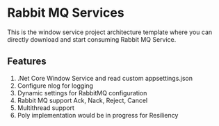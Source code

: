 # Rabbit MQ Services
This is the window service project architecture template where you can directly download and start consuming Rabbit MQ Service.
## Features
1.	.Net Core Window Service and read custom appsettings.json
2.	Configure nlog for logging
3.	Dynamic settings for RabbitMQ configuration
4.	Rabbit MQ support Ack, Nack, Reject, Cancel
5.  Multithread support
6.	Poly implementation would be in progress for Resiliency